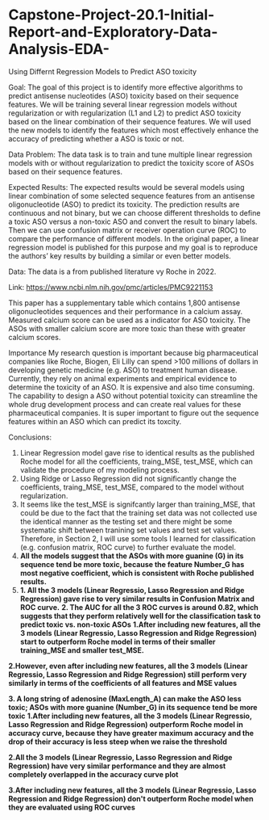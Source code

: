 # Capstone-Project-20.1-Initial-Report-and-Exploratory-Data-Analysis-EDA-
Using Differnt Regression Models to Predict ASO toxicity

Goal: The goal of this project is to identify more effective algorithms to predict antisense nucleotides (ASO) toxicity based on their sequence features. We will be training several linear regression models without regularization or with regularization (L1 and L2) to predict ASO toxicity based on the linear combination of their sequence features. We will used the new models to identify the features which most effectively enhance the accuracy of predicting whether a ASO is toxic or not.

Data Problem: The data task is to train and tune multiple linear regression models with or without regularization to predict the toxicity score of ASOs based on their sequence features.

Expected Results: The expected results would be several models using linear combination of some selected sequence features from an antisense oligonucleotide (ASO) to predict its toxicity. The prediction results are continuous and not binary, but we can choose different thresholds to define a toxic ASO versus a non-toxic ASO and convert the result to binary labels. Then we can use confusion matrix or receiver operation curve (ROC) to compare the performance of different models. In the original paper, a linear regression model is published for this purpose and my goal is to reproduce the authors’ key results by building a similar or even better models.

Data: The data is a from published literature vy Roche in 2022.

Link: https://www.ncbi.nlm.nih.gov/pmc/articles/PMC9221153

This paper has a supplementary table which contains 1,800 antisense oligonucleotides sequences and their performance in a calcium assay. Measured calcium score can be used as a indicator for ASO toxicity. The ASOs with smaller calcium score are more toxic than these with greater calcium scores.

Importance My research question is important because big pharmaceutical companies like Roche, Biogen, Eli Lilly can spend >100 millions of dollars in developing genetic medicine (e.g. ASO) to treatment human disease. Currently, they rely on animal experiments and empirical evidence to determine the toxicity of an ASO. It is expensive and also time consuming. The capability to design a ASO without potential toxicity can streamline the whole drug development process and can create real values for these pharmaceutical companies. It is super important to figure out the sequence features within an ASO which can predict its toxcity.

Conclusions:
1. Linear Regression model gave rise to identical results as the published Roche model for all the coefficients, traing_MSE, test_MSE, which can validate the procedure of my modeling process.
2. Using Ridge or Lasso Regression did not significantly change the coefficients, traing_MSE, test_MSE, compared to the model without regularization.
3. It seems like the test_MSE is signifcantly larger than training_MSE, that could be due to the fact that the training set data was not collected use the identical manner as the testing set and there might be some systematic shift between tranining set values and test set values. Therefore, in Section 2, I will use some tools I learned for classification (e.g. confusion matrix, ROC curve) to further evaluate the model.
4. **All the models suggest that the ASOs with more guanine (G) in its sequence tend be more toxic, because the feature Number_G has most negative coefficient, which is consistent with Roche published results.**
5. **1. All the 3 models (Linear Regressio, Lasso Regression and Ridge Regression)  gave rise to very similar results in Confusion Matrix and ROC curve.**
**2. The AUC for all the 3 ROC curves is around 0.82, which suggests that they perform relatively well for the classification task to predict toxic vs. non-toxic ASOs**
   **1.After including new features, all the 3 models (Linear Regressio, Lasso Regression and Ridge Regression) start to outperform Roche model in terms of their smaller training_MSE and smaller test_MSE.**

**2.However, even after including new features, all the 3 models (Linear Regressio, Lasso Regression and Ridge Regression) still perform very similarly in terms of the coefficients of all features and MSE values**

**3. A long string of adenosine (MaxLength_A) can make the ASO less toxic; ASOs with more guanine (Number_G) in its sequence tend be more toxic**
**1.After including new features, all the 3 models (Linear Regressio, Lasso Regression and Ridge Regression) outperform Roche model in accuracy curve, because they have greater maximum accuracy and the drop of their accuracy is less steep when we raise the threshold**

**2.All the 3 models (Linear Regressio, Lasso Regression and Ridge Regression) have very similar performance and they are almost completely overlapped in the accuracy curve plot**

**3.After including new features, all the 3 models (Linear Regressio, Lasso Regression and Ridge Regression) don't outperform Roche model when they are evaluated using ROC curves**
